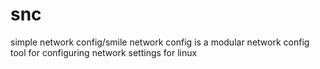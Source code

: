 snc
===

simple network config/smile network config is a modular network config tool for configuring network settings for linux